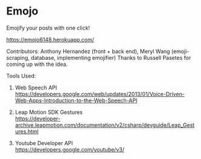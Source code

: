 # Emojo


Emojify your posts with one click!


https://emojo6148.herokuapp.com/ 


Contributors: Anthony Hernandez (front + back end), Meryl Wang (emoji-scraping, database, implementing emojifier)
Thanks to Russell Pasetes for coming up with the idea. 


Tools Used: 

1. Web Speech API  
    https://developers.google.com/web/updates/2013/01/Voice-Driven-Web-Apps-Introduction-to-the-Web-Speech-API

2. Leap Motion SDK Gestures  
    https://developer-archive.leapmotion.com/documentation/v2/csharp/devguide/Leap_Gestures.html

3. Youtube Developer API  
    https://developers.google.com/youtube/v3/
